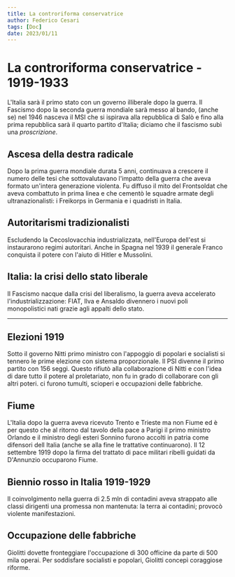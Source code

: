 ```yaml
---
title: La controriforma conservatrice
author: Federico Cesari
tags: [Doc]
date: 2023/01/11
---
```

# La controriforma conservatrice - 1919-1933
L'Italia sarà il primo stato con un governo illiberale dopo la guerra. Il Fascismo dopo la seconda guerra mondiale sarà messo al bando, (anche se) nel 1946 nasceva il MSI che si ispirava alla repubblica di Salò e fino alla prima repubblica sarà il quarto partito d'Italia; diciamo che il fascismo subì una *proscrizione*.

## Ascesa della destra radicale
Dopo la prima guerra mondiale durata 5 anni, continuava a crescere il numero delle tesi che sottovalutavano l'impatto della guerra che aveva formato un'intera generazione violenta. Fu diffuso il mito del Frontsoldat che aveva combattuto in prima linea e che cementò le squadre armate degli ultranazionalisti: i Freikorps in Germania e i quadristi in Italia.

## Autoritarismi tradizionalisti
Escludendo la Cecoslovacchia industrializzata, nell'Europa dell'est si instaurarono regimi autoritari. Anche in Spagna nel 1939 il generale Franco conquista il potere con l'aiuto di Hitler e Mussolini.

## Italia: la crisi dello stato liberale
Il Fascismo nacque dalla crisi del liberalismo, la guerra aveva accelerato l'industrializzazione: FIAT, Ilva e Ansaldo divennero i nuovi poli monopolistici nati grazie agli appalti dello stato.

---

## Elezioni 1919
Sotto il governo Nitti primo ministro con l'appoggio di popolari e socialisti si tennero le prime elezione con sistema proporzionale. Il PSI divenne il primo partito con 156 seggi. Questo  rifiutò alla collaborazione di Nitti e con l'idea di dare tutto il potere al proletariato, non fu in grado di collaborare con gli altri poteri. ci furono tumulti, scioperi e occupazioni delle fabbriche.

## Fiume
L'Italia dopo la guerra aveva ricevuto Trento e Trieste ma non Fiume ed è per questo che al ritorno dal tavolo della pace a Parigi il primo ministro Orlando e il ministro degli esteri Sonnino furono accolti in patria come difensori dell Italia (anche se alla fine le trattative continuarono). Il 12 settembre 1919 dopo la firma del trattato di pace militari ribelli guidati da D'Annunzio occuparono Fiume.

## Biennio rosso in Italia 1919-1929
Il coinvolgimento nella guerra di 2.5 mln di contadini aveva strappato alle classi dirigenti una promessa non mantenuta: la terra ai contadini; provocò violente manifestazioni. 

## Occupazione delle fabbriche
Giolitti dovette fronteggiare l'occupazione di 300 officine da parte di 500 mila operai. Per soddisfare socialisti e popolari, Giolitti concepì coraggiose riforme.


